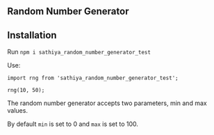 ## Random Number Generator

## Installation 

Run `npm i sathiya_random_number_generator_test`

Use:

````
import rng from 'sathiya_random_number_generator_test';

rng(10, 50);

````

The random number generator accepts two parameters, min and max values.

By default `min` is set to 0 and `max` is set to 100.
